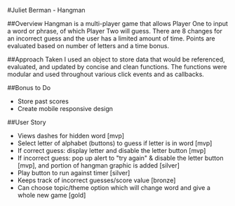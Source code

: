 #Juliet Berman - Hangman

##Overview
Hangman is a multi-player game that allows Player One to input a word or phrase, of which Player Two will guess. There are 8 changes for an incorrect guess and the user has a limited amount of time. Points are evaluated based on number of letters and a time bonus.

##Approach Taken
I used an object to store data that would be referenced, evaluated, and updated by concise and clean functions. The functions were modular and used throughout various click events and as callbacks.

##Bonus to Do
- Store past scores
- Create mobile responsive design

##User Story
- Views dashes for hidden word [mvp]
- Select letter of alphabet (buttons) to guess if letter is in word [mvp]
- If correct guess: display letter and disable the letter button [mvp]
- If incorrect guess: pop up alert to "try again" & disable the letter button [mvp], and portion of hangman graphic is added [silver]
- Play button to run against timer [silver]
- Keeps track of incorrect guesses/score value [bronze]
- Can choose topic/theme option which will change word and give a whole new game [gold]

